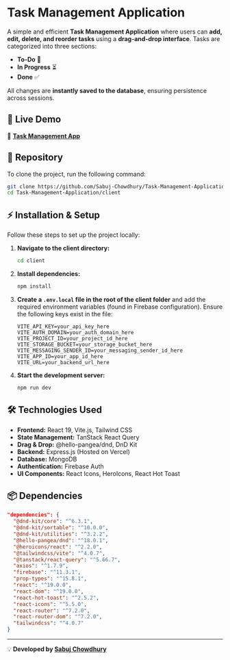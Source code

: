# Task Management Application

A simple and efficient **Task Management Application** where users can **add, edit, delete, and reorder tasks** using a **drag-and-drop interface**. Tasks are categorized into three sections:

- **To-Do** 📌
- **In Progress** ⏳
- **Done** ✅

All changes are **instantly saved to the database**, ensuring persistence across sessions.

## 🚀 Live Demo

🔗 **[Task Management App](https://task-management-applicat-23df9.web.app/)**

## 📂 Repository

To clone the project, run the following command:

```sh
git clone https://github.com/Sabuj-Chowdhury/Task-Management-Application.git
cd Task-Management-Application/client
```

## ⚡ Installation & Setup

Follow these steps to set up the project locally:

1. **Navigate to the client directory:**

   ```sh
   cd client
   ```

2. **Install dependencies:**

   ```sh
   npm install
   ```

3. **Create a `.env.local` file in the root of the client folder** and add the required environment variables (found in Firebase configuration). Ensure the following keys exist in the file:

   ```env
   VITE_API_KEY=your_api_key_here
   VITE_AUTH_DOMAIN=your_auth_domain_here
   VITE_PROJECT_ID=your_project_id_here
   VITE_STORAGE_BUCKET=your_storage_bucket_here
   VITE_MESSAGING_SENDER_ID=your_messaging_sender_id_here
   VITE_APP_ID=your_app_id_here
   VITE_URL=your_backend_url_here
   ```

4. **Start the development server:**
   ```sh
   npm run dev
   ```

## 🛠️ Technologies Used

- **Frontend:** React 19, Vite.js, Tailwind CSS
- **State Management:** TanStack React Query
- **Drag & Drop:** @hello-pangea/dnd, DnD Kit
- **Backend:** Express.js (Hosted on Vercel)
- **Database:** MongoDB
- **Authentication:** Firebase Auth
- **UI Components:** React Icons, HeroIcons, React Hot Toast

## 📦 Dependencies

```json
"dependencies": {
  "@dnd-kit/core": "^6.3.1",
  "@dnd-kit/sortable": "^10.0.0",
  "@dnd-kit/utilities": "^3.2.2",
  "@hello-pangea/dnd": "^18.0.1",
  "@heroicons/react": "^2.2.0",
  "@tailwindcss/vite": "^4.0.7",
  "@tanstack/react-query": "^5.66.7",
  "axios": "^1.7.9",
  "firebase": "^11.3.1",
  "prop-types": "^15.8.1",
  "react": "^19.0.0",
  "react-dom": "^19.0.0",
  "react-hot-toast": "^2.5.2",
  "react-icons": "^5.5.0",
  "react-router": "^7.2.0",
  "react-router-dom": "^7.2.0",
  "tailwindcss": "^4.0.7"
}
```

---

💡 **Developed by [Sabuj Chowdhury](https://github.com/Sabuj-Chowdhury)**
